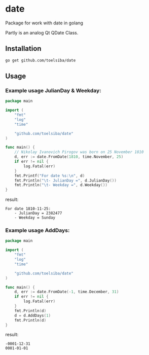 # date
Package for work with date in golang

Partly is an analog Qt QDate Class.

## Installation
```bash
go get github.com/toelsiba/date
```
## Usage

### Example usage JulianDay & Weekday:
```go
package main

import (
	"fmt"
	"log"
	"time"

	"github.com/toelsiba/date"
)

func main() {
	// Nikolay Ivanovich Pirogov was born on 25 November 1810
	d, err := date.FromDate(1810, time.November, 25)
	if err != nil {
		log.Fatal(err)
	}
	fmt.Printf("For date %s:\n", d)
	fmt.Println("\t- JulianDay =", d.JulianDay())
	fmt.Println("\t- Weekday =", d.Weekday())
}
```
result:
```
For date 1810-11-25:
	- JulianDay = 2382477
	- Weekday = Sunday
```

### Example usage AddDays:
```go
package main

import (
	"fmt"
	"log"
	"time"

	"github.com/toelsiba/date"
)

func main() {
	d, err := date.FromDate(-1, time.December, 31)
	if err != nil {
		log.Fatal(err)
	}
	fmt.Println(d)
	d = d.AddDays(1)
	fmt.Println(d)
}
```
result:
```
-0001-12-31
0001-01-01
```
